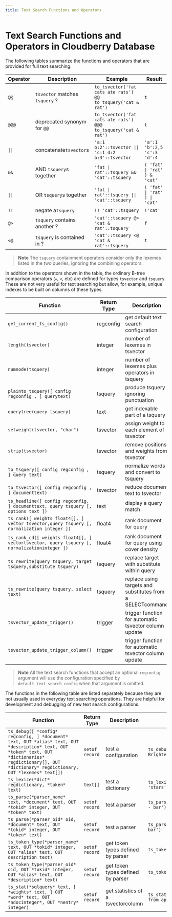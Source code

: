 ```yaml
---
title: Text Search Functions and Operators
---
```


# Text Search Functions and Operators in Cloudberry Database

The following tables summarize the functions and operators that are provided for full text searching.

|Operator|Description|Example|Result|
|--------|-----------|-------|------|
|`@@`|`tsvector` matches `tsquery` ?|`to_tsvector('fat cats ate rats') @@ to_tsquery('cat & rat')`|`t`|
|`@@@`|deprecated synonym for `@@`|`to_tsvector('fat cats ate rats') @@@ to_tsquery('cat & rat')`|`t`|
|`\|\|`|concatenate`tsvector`s|`'a:1 b:2'::tsvector \|\| 'c:1 d:2 b:3'::tsvector`|`'a':1 'b':2,5 'c':3 'd':4`|
|`&&`|AND `tsquery`s together|`'fat \| rat'::tsquery && 'cat'::tsquery`|`( 'fat' \| 'rat' ) & 'cat'`|
|`\|\|`|OR `tsquery`s together|`'fat \| rat'::tsquery \|\| 'cat'::tsquery`|`( 'fat' \| 'rat' ) \| 'cat'`|
|`!!`|negate a`tsquery`|`!! 'cat'::tsquery`|`!'cat'`|
|`@>`|`tsquery` contains another ?|`'cat'::tsquery @> 'cat & rat'::tsquery`|`f`|
|`<@`|`tsquery` is contained in ?|`'cat'::tsquery <@ 'cat & rat'::tsquery`|`t`|

> **Note** The `tsquery` containment operators consider only the lexemes listed in the two queries, ignoring the combining operators.

In addition to the operators shown in the table, the ordinary B-tree comparison operators (`=`, `<`, etc) are defined for types `tsvector` and `tsquery`. These are not very useful for text searching but allow, for example, unique indexes to be built on columns of these types.

|Function|Return Type|Description|Example|Result|
|--------|-----------|-----------|-------|------|
|`get_current_ts_config()`|regconfig|get default text search configuration|get_current_ts_config()|english|
|`length(tsvector)`|integer|number of lexemes in tsvector|length('fat:2,4 cat:3 rat:5A'::tsvector)|3|
|`numnode(tsquery)`|integer|number of lexemes plus operators in tsquery|numnode('(fat & rat) \| cat'::tsquery)|5|
|`plainto_tsquery([ config regconfig , ] querytext)`|tsquery|produce tsquery ignoring punctuation|plainto_tsquery('english', 'The Fat Rats')|'fat' & 'rat'|
|`querytree(query tsquery)`|text|get indexable part of a tsquery|querytree('foo & ! bar'::tsquery)|'foo'|
|`setweight(tsvector, "char")`|tsvector|assign weight to each element of tsvector|setweight('fat:2,4 cat:3 rat:5B'::tsvector, 'A')|'cat':3A 'fat':2A,4A 'rat':5A|
|`strip(tsvector)`|tsvector|remove positions and weights from tsvector|strip('fat:2,4 cat:3 rat:5A'::tsvector)|'cat' 'fat' 'rat'|
|`to_tsquery([ config regconfig , ] query text)`|tsquery|normalize words and convert to tsquery|to_tsquery('english', 'The & Fat & Rats')|'fat' & 'rat'|
|`to_tsvector([ config regconfig , ] documenttext)`|tsvector|reduce document text to tsvector|to_tsvector('english', 'The Fat Rats')|'fat':2 'rat':3|
|`ts_headline([ config regconfig, ] documenttext, query tsquery [, options text ])`|text|display a query match|ts_headline('x y z', 'z'::tsquery)|x y <b>z</b>|
|`ts_rank([ weights float4[], ] vector tsvector,query tsquery [, normalization integer ])`|float4|rank document for query|ts_rank(textsearch, query)|0.818|
|`ts_rank_cd([ weights float4[], ] vectortsvector, query tsquery [, normalizationinteger ])`|float4|rank document for query using cover density|ts_rank_cd('{0.1, 0.2, 0.4, 1.0}', textsearch, query)|2.01317|
|`ts_rewrite(query tsquery, target tsquery,substitute tsquery)`|tsquery|replace target with substitute within query|ts_rewrite('a & b'::tsquery, 'a'::tsquery, 'foo\|bar'::tsquery)|'b' & ( 'foo' \| 'bar' )|
|`ts_rewrite(query tsquery, select text)`|tsquery|replace using targets and substitutes from a SELECTcommand|SELECT ts_rewrite('a & b'::tsquery, 'SELECT t,s FROM aliases')|'b' & ( 'foo' \| 'bar' )|
|`tsvector_update_trigger()`|trigger|trigger function for automatic tsvector column update|CREATE TRIGGER ... tsvector_update_trigger(tsvcol, 'pg_catalog.swedish', title, body)| |
|`tsvector_update_trigger_column()`|trigger|trigger function for automatic tsvector column update|CREATE TRIGGER ... tsvector_update_trigger_column(tsvcol, configcol, title, body)| |

> **Note** All the text search functions that accept an optional `regconfig` argument will use the configuration specified by `default_text_search_config` when that argument is omitted.

The functions in the following table are listed separately because they are not usually used in everyday text searching operations. They are helpful for development and debugging of new text search configurations.

|Function|Return Type|Description|Example|Result|
|--------|-----------|-----------|-------|------|
|`ts_debug([ *config* regconfig, ] *document* text, OUT *alias* text, OUT *description* text, OUT *token* text, OUT *dictionaries* regdictionary[], OUT *dictionary* regdictionary, OUT *lexemes* text[])`|`setof record`|test a configuration|`ts_debug('english', 'The Brightest supernovaes')`|`(asciiword,"Word, all ASCII",The,{english_stem},english_stem,{}) ...`|
|`ts_lexize(*dict* regdictionary, *token* text)`|`text[]`|test a dictionary|`ts_lexize('english_stem', 'stars')`|`{star}`|
|`ts_parse(*parser_name* text, *document* text, OUT *tokid* integer, OUT *token* text)`|`setof record`|test a parser|`ts_parse('default', 'foo - bar')`|``(1,foo) ...``|
|`ts_parse(*parser_oid* oid, *document* text, OUT *tokid* integer, OUT *token* text)`|`setof record`|test a parser|`ts_parse(3722, 'foo - bar')`|`(1,foo) ...`|
|`ts_token_type(*parser_name* text, OUT *tokid* integer, OUT *alias* text, OUT description text)`|`setof record`|get token types defined by parser|`ts_token_type('default')`|`(1,asciiword,"Word, all ASCII") ...`|
|`ts_token_type(*parser_oid* oid, OUT *tokid* integer, OUT *alias* text, OUT *description* text)`|`setof record`|get token types defined by parser|`ts_token_type(3722)`|`(1,asciiword,"Word, all ASCII") ...`|
|`ts_stat(*sqlquery* text, [ *weights* text, ] OUT *word* text, OUT *ndocinteger*, OUT *nentry* integer)`|`setof record`|get statistics of a tsvectorcolumn|`ts_stat('SELECT vector from apod')`|`(foo,10,15) ...`|
